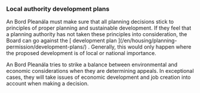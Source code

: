 ###  Local authority development plans

An Bord Pleanála must make sure that all planning decisions stick to
principles of proper planning and sustainable development. If they feel that a
planning authority has not taken these principles into consideration, the
Board can go against the [ development plan ](/en/housing/planning-
permission/development-plans/) . Generally, this would only happen where the
proposed development is of local or national importance.

An Bord Pleanála tries to strike a balance between environmental and economic
considerations when they are determining appeals. In exceptional cases, they
will take issues of economic development and job creation into account when
making a decision.

